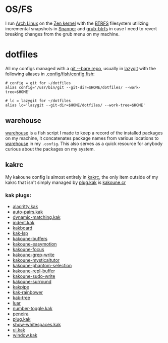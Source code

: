 # OS/FS

I run [Arch Linux](https://wiki.archlinux.org/title/Arch_Linux) on the
[Zen kernel](https://wiki.archlinux.org/title/Kernel) with the
[BTRFS](https://www.wikiwand.com/en/Btrfs#/Features) filesystem
utilizing incremental snapshots in
[Snapper](https://www.wikiwand.com/en/Btrfs#/Features) and
[grub-btrfs](https://github.com/Antynea/grub-btrfs) in case I need to
revert breaking changes from the grub menu on my machine.

# dotfiles

All my configs managed with a [git --bare
repo](https://www.atlassian.com/git/tutorials/dotfiles), usually in
[lazygit](https://github.com/jesseduffield/lazygit) with the following
aliases in
[.config/fish/config.fish](https://github.com/JacobTravers/dotfiles/blob/main/.config/fish/config.fish#L148):

    # config = git for ~/dotfiles
    alias config='/usr/bin/git --git-dir=$HOME/dotfiles/ --work-tree=$HOME'

    # lc = lazygit for ~/dotfiles
    alias lc='lazygit --git-dir=$HOME/dotfiles/ --work-tree=$HOME'

## warehouse

[warehouse](https://github.com/JacobTravers/dotfiles/blob/morpheus/.config/fish/functions/warehouse.fish)
is a fish script I made to keep a record of the installed packages on my
machine, it concatenates package names from various locations to
[warehouse](https://github.com/JacobTravers/dotfiles/blob/morpheus/warehouse)
in my `.config`. This also serves as a quick resource for anybody
curious about the packages on my system.

## kakrc

My kakoune config is almost entirely in
[kakrc](https://github.com/JacobTravers/dotfiles/blob/main/.config/kak/kakrc),
the only item outside of my kakrc that isn't simply managed by
[plug.kak](https://github.com/andreyorst/plug.kak) is
[kakoune.cr](https://github.com/alexherbo2/kakoune.cr)

### kak plugs:

-   [alacritty.kak](https://github.com/alexherbo2/alacritty.kak)
-   [auto-pairs.kak](https://github.com/alexherbo2/auto-pairs.kak)
-   [dynamic-matching.kak](https://github.com/useredsa/dynamic-matching.kak)
-   [indent.kak](https://github.com/alexherbo2/indent.kak)
-   [kakboard](https://github.com/lePerdu/kakboard)
-   [kak-lsp](https://github.com/kak-lsp/kak-lsp)
-   [kakoune-buffers](https://github.com/delapouite/kakoune-buffers)
-   [kakoune-easymotion](https://github.com/danr/kakoune-easymotion)
-   [kakoune-focus](https://github.com/caksoylar/kakoune-focus)
-   [kakoune-grep-write](https://github.com/JacobTravers/kakoune-grep-write)
-   [kakoune-mysticaltutor](https://github.com/caksoylar/kakoune-mysticaltutor)
-   [kakoune-phantom-selection](https://github.com/occivink/kakoune-phantom-selection)
-   [kakoune-repl-buffer](https://gitlab.com/Screwtapello/kakoune-repl-buffer)
-   [kakoune-sudo-write](https://github.com/JacobTravers/kakoune-sudo-write)
-   [kakoune-surround](https://github.com/h-youhei/kakoune-surround)
-   [kakpipe](https://github.com/eburghar/kakpipe)
-   [kak-rainbower](https://github.com/crizan/kak-rainbower)
-   [kak-tree](https://github.com/ul/kak-tree)
-   [luar](https://github.com/gustavo-hms/luar)
-   [number-toggle.kak](https://github.com/evanrelf/number-toggle.kak)
-   [peneira](https://github.com/gustavo-hms/peneira)
-   [plug.kak](https://github.com/andreyorst/plug.kak)
-   [show-whitespaces.kak](https://github.com/alexherbo2/show-whitespaces.kak)
-   [ui.kak](https://github.com/kkga/ui.kak)
-   [window.kak](https://github.com/alexherbo2/window.kak)

